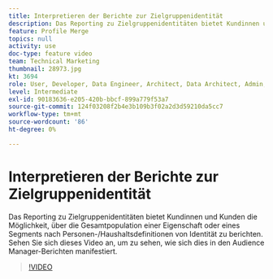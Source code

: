 ```yaml
---
title: Interpretieren der Berichte zur Zielgruppenidentität
description: Das Reporting zu Zielgruppenidentitäten bietet Kundinnen und Kunden die Möglichkeit, über die Gesamtpopulation einer Eigenschaft oder eines Segments nach Personen-/Haushaltsdefinitionen von Identität zu berichten. Sehen Sie sich dieses Video an, um zu sehen, wie sich dies in den Audience Manager-Berichten manifestiert.
feature: Profile Merge
topics: null
activity: use
doc-type: feature video
team: Technical Marketing
thumbnail: 28973.jpg
kt: 3694
role: User, Developer, Data Engineer, Architect, Data Architect, Admin, Leader
level: Intermediate
exl-id: 90183636-e205-420b-bbcf-899a779f53a7
source-git-commit: 124f03208f2b4e3b109b3f02a2d3d59210da5cc7
workflow-type: tm+mt
source-wordcount: '86'
ht-degree: 0%

---
```


# Interpretieren der Berichte zur Zielgruppenidentität

Das Reporting zu Zielgruppenidentitäten bietet Kundinnen und Kunden die Möglichkeit, über die Gesamtpopulation einer Eigenschaft oder eines Segments nach Personen-/Haushaltsdefinitionen von Identität zu berichten. Sehen Sie sich dieses Video an, um zu sehen, wie sich dies in den Audience Manager-Berichten manifestiert.

>[!VIDEO](https://video.tv.adobe.com/v/32166/?quality=12&captions=ger)
